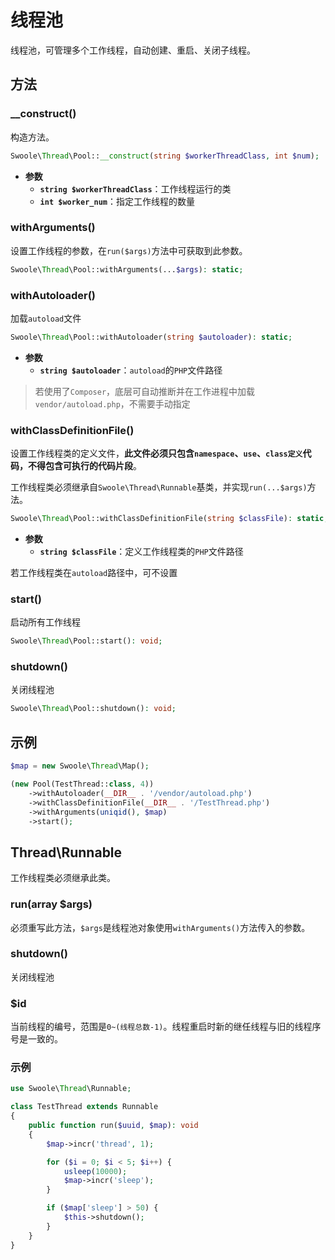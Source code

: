 # 线程池

线程池，可管理多个工作线程，自动创建、重启、关闭子线程。

## 方法

### __construct()

构造方法。

```php
Swoole\Thread\Pool::__construct(string $workerThreadClass, int $num);
```

* **参数** 
  * **`string $workerThreadClass`**：工作线程运行的类
  * **`int $worker_num`**：指定工作线程的数量


### withArguments()

设置工作线程的参数，在`run($args)`方法中可获取到此参数。

```php
Swoole\Thread\Pool::withArguments(...$args): static;
```


### withAutoloader()

加载`autoload`文件

```php
Swoole\Thread\Pool::withAutoloader(string $autoloader): static;
```
* **参数** 
  * **`string $autoloader`**：`autoload`的`PHP`文件路径


> 若使用了`Composer`，底层可自动推断并在工作进程中加载`vendor/autoload.php`，不需要手动指定

### withClassDefinitionFile()

设置工作线程类的定义文件，**此文件必须只包含`namespace`、`use`、`class定义`代码，不得包含可执行的代码片段**。

工作线程类必须继承自`Swoole\Thread\Runnable`基类，并实现`run(...$args)`方法。

```php
Swoole\Thread\Pool::withClassDefinitionFile(string $classFile): static;
```
* **参数** 
  * **`string $classFile`**：定义工作线程类的`PHP`文件路径

若工作线程类在`autoload`路径中，可不设置

### start()

启动所有工作线程

```php
Swoole\Thread\Pool::start(): void;
```


### shutdown()
关闭线程池

```php
Swoole\Thread\Pool::shutdown(): void;
```

## 示例
```php
$map = new Swoole\Thread\Map();

(new Pool(TestThread::class, 4))
    ->withAutoloader(__DIR__ . '/vendor/autoload.php')
    ->withClassDefinitionFile(__DIR__ . '/TestThread.php')
    ->withArguments(uniqid(), $map)
    ->start();
```

## Thread\Runnable

工作线程类必须继承此类。

### run(array $args)

必须重写此方法，`$args`是线程池对象使用`withArguments()`方法传入的参数。

### shutdown()
关闭线程池

### $id 
当前线程的编号，范围是`0~(线程总数-1)`。线程重启时新的继任线程与旧的线程序号是一致的。


### 示例

```php
use Swoole\Thread\Runnable;

class TestThread extends Runnable
{
    public function run($uuid, $map): void
    {
        $map->incr('thread', 1);

        for ($i = 0; $i < 5; $i++) {
            usleep(10000);
            $map->incr('sleep');
        }

        if ($map['sleep'] > 50) {
            $this->shutdown();
        }
    }
}
```